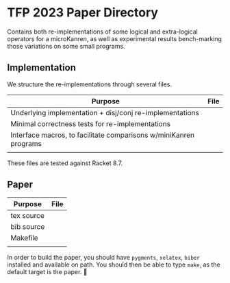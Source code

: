 # TFP 2023 Paper Directory

Contains both re-implementations of some logical and extra-logical
operators for a microKanren, as well as experimental results
bench-marking those variations on some small programs.

## Implementation

We structure the re-implementations through several files.

| Purpose                                                           | File                                              |
|-------------------------------------------------------------------|---------------------------------------------------|
| Underlying implementation + disj/conj re-implementations          | [](./logical-combinator-function-definitions.rkt) |
| Minimal correctness tests for re-implementations                  | [](./testing-logical-combinator-definitions.rkt)  |
| Interface macros, to facilitate comparisons w/miniKanren programs | [](./interface-definitions.rkt)                   |
|                                                                   |                                                   |

These files are tested against Racket 8.7.


## Paper

| Purpose    | File           |
|------------|----------------|
| tex source | [](./tfp.tex)  |
| bib source | [](./tfp.bib)  |
| Makefile   | [](./Makefile) |
|            |                |

In order to build the paper, you should have `pygments`, `xelatex`,
`biber` installed and available on path. You should then be able to
type `make`, as the default target is the paper.

